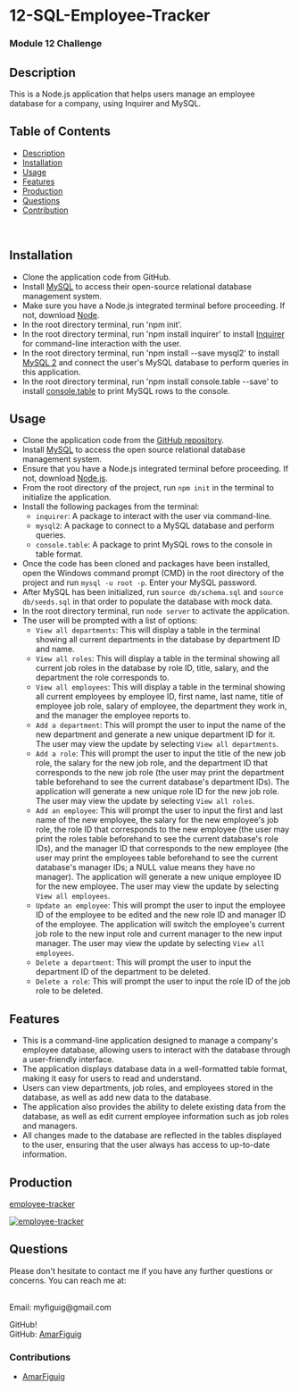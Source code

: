 # 12-SQL-Employee-Tracker

### Module 12 Challenge

## Description

This is a Node.js application that helps users manage an employee database for a company, using Inquirer and MySQL.

## Table of Contents

- [Description](#Description)
- [Installation](#Installation)
- [Usage](#Usage)
- [Features](#Features)
- [Production](#Production)
- [Questions](#Questions)
- [Contribution](#Contribution)

<br>

## Installation

<ul><li>Clone the application code from GitHub.</li><li>Install <a href="https://www.mysql.com/" target="_new">MySQL</a> to access their open-source relational database management system.</li><li>Make sure you have a Node.js integrated terminal before proceeding. If not, download <a href="https://nodejs.org/en/" target="_new">Node</a>.</li><li>In the root directory terminal, run 'npm init'.</li><li>In the root directory terminal, run 'npm install inquirer' to install <a href="https://www.npmjs.com/package/inquirer#installation" target="_new">Inquirer</a> for command-line interaction with the user.</li><li>In the root directory terminal, run 'npm install --save mysql2' to install <a href="https://www.npmjs.com/package/mysql2" target="_new">MySQL 2</a> and connect the user's MySQL database to perform queries in this application.</li><li>In the root directory terminal, run 'npm install console.table --save' to install <a href="https://www.npmjs.com/package/console.table" target="_new">console.table</a> to print MySQL rows to the console.</li></ul>

## Usage

<ul><li>Clone the application code from the <a href="https://github.com/yourusername/employeetracker" target="_new">GitHub repository</a>.</li><li>Install <a href="https://www.mysql.com/" target="_new">MySQL</a> to access the open source relational database management system.</li><li>Ensure that you have a Node.js integrated terminal before proceeding. If not, download <a href="https://nodejs.org/en/" target="_new">Node.js</a>.</li><li>From the root directory of the project, run <code>npm init</code> in the terminal to initialize the application.</li><li>Install the following packages from the terminal:<ul><li><code>inquirer</code>: A package to interact with the user via command-line.</li><li><code>mysql2</code>: A package to connect to a MySQL database and perform queries.</li><li><code>console.table</code>: A package to print MySQL rows to the console in table format.</li></ul></li><li>Once the code has been cloned and packages have been installed, open the Windows command prompt (CMD) in the root directory of the project and run <code>mysql -u root -p</code>. Enter your MySQL password.</li><li>After MySQL has been initialized, run <code>source db/schema.sql</code> and <code>source db/seeds.sql</code> in that order to populate the database with mock data.</li><li>In the root directory terminal, run <code>node server</code> to activate the application.</li><li>The user will be prompted with a list of options:<ul><li><code>View all departments</code>: This will display a table in the terminal showing all current departments in the database by department ID and name.</li><li><code>View all roles</code>: This will display a table in the terminal showing all current job roles in the database by role ID, title, salary, and the department the role corresponds to.</li><li><code>View all employees</code>: This will display a table in the terminal showing all current employees by employee ID, first name, last name, title of employee job role, salary of employee, the department they work in, and the manager the employee reports to.</li><li><code>Add a department</code>: This will prompt the user to input the name of the new department and generate a new unique department ID for it. The user may view the update by selecting <code>View all departments</code>.</li><li><code>Add a role</code>: This will prompt the user to input the title of the new job role, the salary for the new job role, and the department ID that corresponds to the new job role (the user may print the department table beforehand to see the current database's department IDs). The application will generate a new unique role ID for the new job role. The user may view the update by selecting <code>View all roles</code>.</li><li><code>Add an employee</code>: This will prompt the user to input the first and last name of the new employee, the salary for the new employee's job role, the role ID that corresponds to the new employee (the user may print the roles table beforehand to see the current database's role IDs), and the manager ID that corresponds to the new employee (the user may print the employees table beforehand to see the current database's manager IDs; a NULL value means they have no manager). The application will generate a new unique employee ID for the new employee. The user may view the update by selecting <code>View all employees</code>.</li><li><code>Update an employee</code>: This will prompt the user to input the employee ID of the employee to be edited and the new role ID and manager ID of the employee. The application will switch the employee's current job role to the new input role and current manager to the new input manager. The user may view the update by selecting <code>View all employees</code>.</li><li><code>Delete a department</code>: This will prompt the user to input the department ID of the department to be deleted.</li><li><code>Delete a role</code>: This will prompt the user to input the role ID of the job role to be deleted.</li></ul></li></ul>


## Features

<ul><li>This is a command-line application designed to manage a company's employee database, allowing users to interact with the database through a user-friendly interface.</li><li>The application displays database data in a well-formatted table format, making it easy for users to read and understand.</li><li>Users can view departments, job roles, and employees stored in the database, as well as add new data to the database.</li><li>The application also provides the ability to delete existing data from the database, as well as edit current employee information such as job roles and managers.</li><li>All changes made to the database are reflected in the tables displayed to the user, ensuring that the user always has access to up-to-date information.</li></ul>

## Production

[employee-tracker](https://github.com/amarfiguig/12-SQL-Employee-Tracker)

[![employee-tracker](assets/images/screenshot.png)](https://github.com/amarfiguig/12-SQL-Employee-Tracker)

## Questions

Please don't hesitate to contact me if you have any further questions or concerns. You can reach me at:

<br>
Email: myfiguig@gmail.com

GitHub!
<br>
GitHub: [AmarFiguig](https://github.com/amarfiguig)

### Contributions

- [AmarFiguig](https://github.com/amarfiguig)
